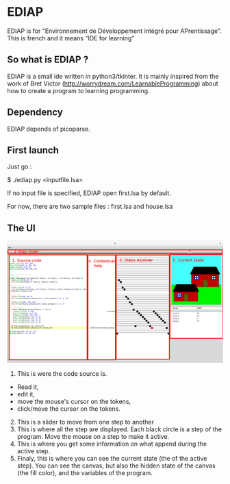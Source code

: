 EDIAP
=====

EDIAP is for "Environnement de Développement intégré pour APrentissage".
This is french and it means "IDE for learning"

So what is EDIAP ?
------------------

EDIAP is a small ide written in python3/tkinter.
It is mainly inspired from the work of Bret Victor (http://worrydream.com/LearnableProgramming)
about how to create a program to learning programming.

Dependency
----------

EDIAP depends of picoparse.


First launch
------------

Just go :

$ ./ediap.py <inputfile.lsa>

If no input file is specified, EDIAP open first.lsa by default.

For now, there are two sample files : first.lsa and house.lsa


The UI
------

![A screenshot of the application](screenshot_house_annoted.png "A screenshot of the application")


1. This is were the code source is.
  - Read it,
  - edit it,
  - move the mouse's cursor on the tokens,
  - click/move the cursor on the tokens.
2. This is a slider to move from one step to another
3. This is where all the step are displayed. Each black circle is a step of the program. Move the mouse on a step to make it active.
4. This is where you get some information on what append during the active step.
5. Finaly, this is where you can see the current state (the of the active step). You can see the canvas, but also the hidden state of the canvas (the fill color), and the variables of the program.
    
